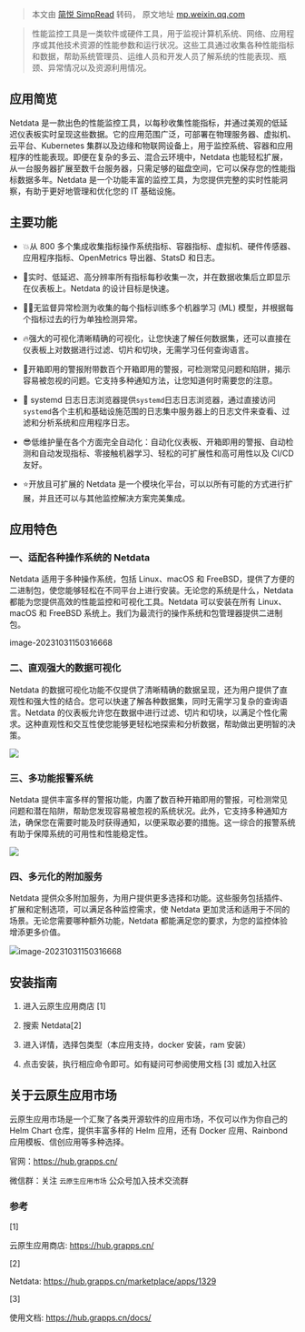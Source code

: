 > 本文由 [简悦 SimpRead](http://ksria.com/simpread/) 转码， 原文地址 [mp.weixin.qq.com](https://mp.weixin.qq.com/s/twRTiVrJFPQ8ynAhGZYd6A)

> 性能监控工具是一类软件或硬件工具，用于监视计算机系统、网络、应用程序或其他技术资源的性能参数和运行状况。这些工具通过收集各种性能指标和数据，帮助系统管理员、运维人员和开发人员了解系统的性能表现、瓶颈、异常情况以及资源利用情况。

应用简览
----

Netdata 是一款出色的性能监控工具，以每秒收集性能指标，并通过美观的低延迟仪表板实时呈现这些数据。它的应用范围广泛，可部署在物理服务器、虚拟机、云平台、Kubernetes 集群以及边缘和物联网设备上，用于监控系统、容器和应用程序的性能表现。即便在复杂的多云、混合云环境中，Netdata 也能轻松扩展，从一台服务器扩展至数千台服务器，只需足够的磁盘空间，它可以保存您的性能指标数据多年。Netdata 是一个功能丰富的监控工具，为您提供完整的实时性能洞察，有助于更好地管理和优化您的 IT 基础设施。

主要功能
----

*   💥从 800 多个集成收集指标操作系统指标、容器指标、虚拟机、硬件传感器、应用程序指标、OpenMetrics 导出器、StatsD 和日志。
    
*   💪实时、低延迟、高分辨率所有指标每秒收集一次，并在数据收集后立即显示在仪表板上。Netdata 的设计目标是快速。
    
*   😶‍🌫️无监督异常检测为收集的每个指标训练多个机器学习 (ML) 模型，并根据每个指标过去的行为单独检测异常。
    
*   🔥强大的可视化清晰精确的可视化，让您快速了解任何数据集，还可以直接在仪表板上对数据进行过滤、切片和切块，无需学习任何查询语言。
    
*   🔔开箱即用的警报附带数百个开箱即用的警报，可检测常见问题和陷阱，揭示容易被忽视的问题。它支持多种通知方法，让您知道何时需要您的注意。
    
*   📖 systemd 日志日志浏览器提供`systemd`日志日志浏览器，通过直接访问`systemd`各个主机和基础设施范围的日志集中服务器上的日志文件来查看、过滤和分析系统和应用程序日志。
    
*   😎低维护量在各个方面完全自动化：自动化仪表板、开箱即用的警报、自动检测和自动发现指标、零接触机器学习、轻松的可扩展性和高可用性以及 CI/CD 友好。
    
*   ⭐开放且可扩展的 Netdata 是一个模块化平台，可以以所有可能的方式进行扩展，并且还可以与其他监控解决方案完美集成。
    

应用特色
----

### 一、适配各种操作系统的 Netdata

Netdata 适用于多种操作系统，包括 Linux、macOS 和 FreeBSD，提供了方便的二进制包，使您能够轻松在不同平台上进行安装。无论您的系统是什么，Netdata 都能为您提供高效的性能监控和可视化工具。Netdata 可以安装在所有 Linux、macOS 和 FreeBSD 系统上。我们为最流行的操作系统和包管理器提供二进制包。

image-20231031150316668

### 二、直观强大的数据可视化

Netdata 的数据可视化功能不仅提供了清晰精确的数据呈现，还为用户提供了直观性和强大性的结合。您可以快速了解各种数据集，同时无需学习复杂的查询语言。Netdata 的仪表板允许您在数据中进行过滤、切片和切块，以满足个性化需求。这种直观性和交互性使您能够更轻松地探索和分析数据，帮助做出更明智的决策。

![](https://mmbiz.qpic.cn/mmbiz_png/VGSq2BLL9kkWXvaaBxTEz4kyr5EwkPWgqibThichYpZKhAhjSHnIZ9iaicUegkBcBBpNedUEqqqdymu1tGpRjzSySA/640?wx_fmt=png)

### 三、多功能报警系统

Netdata 提供丰富多样的警报功能，内置了数百种开箱即用的警报，可检测常见问题和潜在陷阱，帮助您发现容易被忽视的系统状况。此外，它支持多种通知方法，确保您在需要时能及时获得通知，以便采取必要的措施。这一综合的报警系统有助于保障系统的可用性和性能稳定性。

![](https://mmbiz.qpic.cn/mmbiz_png/VGSq2BLL9kkWXvaaBxTEz4kyr5EwkPWgvwNAaURYyCDCRagSmn3OqKWribicSdeAU39InsQMstRNyIXIsY1A3BbQ/640?wx_fmt=png)

### 四、多元化的附加服务

Netdata 提供众多附加服务，为用户提供更多选择和功能。这些服务包括插件、扩展和定制选项，可以满足各种监控需求，使 Netdata 更加灵活和适用于不同的场景。无论您需要哪种额外功能，Netdata 都能满足您的要求，为您的监控体验增添更多价值。

![](https://mmbiz.qpic.cn/mmbiz_png/VGSq2BLL9kkWXvaaBxTEz4kyr5EwkPWg3OXrP4dXhsMGJyR7K9iabGYVLIArsAib4vhGicWyj0S4DA62NImSkO2jg/640?wx_fmt=png)image-20231031150316668

安装指南
----

1.  进入云原生应用商店 [1]
    
2.  搜索 Netdata[2]
    
3.  进入详情，选择包类型（本应用支持，docker 安装，ram 安装）
    
4.  点击安装，执行相应命令即可。如有疑问可参阅使用文档 [3] 或加入社区
    

关于云原生应用市场
---------

云原生应用市场是一个汇聚了各类开源软件的应用市场，不仅可以作为你自己的 Helm Chart 仓库，提供丰富多样的 Helm 应用，还有 Docker 应用、Rainbond 应用模板、信创应用等多种选择。

官网：https://hub.grapps.cn/

微信群：关注 `云原生应用市场` 公众号加入技术交流群

### 参考

[1]

云原生应用商店: https://hub.grapps.cn/

[2]

Netdata: https://hub.grapps.cn/marketplace/apps/1329

[3]

使用文档: https://hub.grapps.cn/docs/
